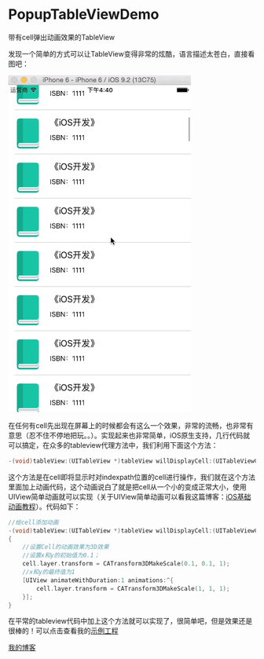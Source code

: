 # PopupTableViewDemo
带有cell弹出动画效果的TableView

发现一个简单的方式可以让TableView变得非常的炫酷，语言描述太苍白，直接看图吧：

![](https://github.com/Cloudox/PopupTableViewDemo/blob/master/PopupTableView.gif)

在任何有cell先出现在屏幕上的时候都会有这么一个效果，非常的流畅，也非常有意思（忍不住不停地把玩。。）。实现起来也非常简单，iOS原生支持，几行代码就可以搞定，在众多的tableview代理方法中，我们利用下面这个方法：

```objective-c
-(void)tableView:(UITableView *)tableView willDisplayCell:(UITableViewCell *)cell forRowAtIndexPath:(NSIndexPath *)indexPath
```

这个方法是在cell即将显示时对indexpath位置的cell进行操作，我们就在这个方法里面加上动画代码，这个动画说白了就是把cell从一个小的变成正常大小，使用UIView简单动画就可以实现（关于UIView简单动画可以看我这篇博客：[iOS基础动画教程](http://blog.csdn.net/cloudox_/article/details/50736092)）。代码如下：

```objective-c
//给cell添加动画
-(void)tableView:(UITableView *)tableView willDisplayCell:(UITableViewCell *)cell forRowAtIndexPath:(NSIndexPath *)indexPath
{
    //设置Cell的动画效果为3D效果
    //设置x和y的初始值为0.1；
    cell.layer.transform = CATransform3DMakeScale(0.1, 0.1, 1);
    //x和y的最终值为1
    [UIView animateWithDuration:1 animations:^{
        cell.layer.transform = CATransform3DMakeScale(1, 1, 1);
    }];
}
```

在平常的tableview代码中加上这个方法就可以实现了，很简单吧，但是效果还是很棒的！可以点击查看我的[示例工程](https://github.com/Cloudox/PopupTableViewDemo)

[我的博客](http://blog.csdn.net/cloudox_/article/details/51244727)
